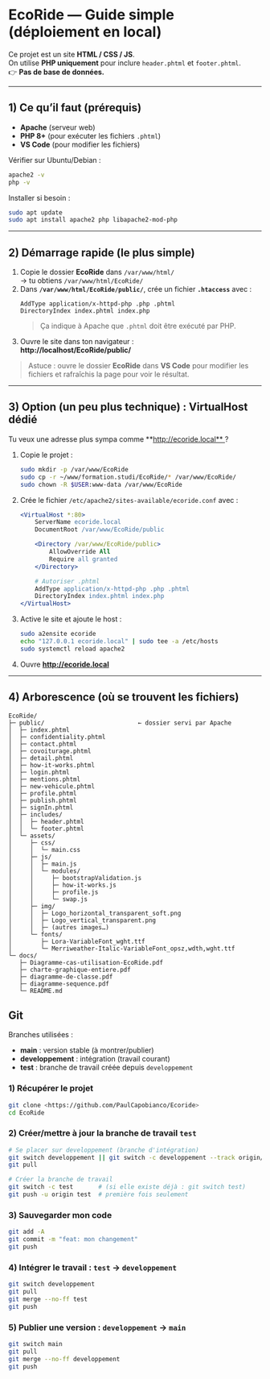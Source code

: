# EcoRide — Guide simple (déploiement en local)

Ce projet est un site **HTML / CSS / JS**.  
On utilise **PHP uniquement** pour inclure `header.phtml` et `footer.phtml`.  
👉 **Pas de base de données.**

---

## 1) Ce qu’il faut (prérequis)
- **Apache** (serveur web)
- **PHP 8+** (pour exécuter les fichiers `.phtml`)
- **VS Code** (pour modifier les fichiers)

Vérifier sur Ubuntu/Debian :
```bash
apache2 -v
php -v
```
Installer si besoin :
```bash
sudo apt update
sudo apt install apache2 php libapache2-mod-php
```

---

## 2) Démarrage rapide (le plus simple)
1. Copie le dossier **EcoRide** dans `/var/www/html/`  
   → tu obtiens `/var/www/html/EcoRide/`
2. Dans **`/var/www/html/EcoRide/public/`**, crée un fichier **`.htaccess`** avec :
   ```
   AddType application/x-httpd-php .php .phtml
   DirectoryIndex index.phtml index.php
   ```
   > Ça indique à Apache que `.phtml` doit être exécuté par PHP.
3. Ouvre le site dans ton navigateur :  
   **http://localhost/EcoRide/public/**

> Astuce : ouvre le dossier **EcoRide** dans **VS Code** pour modifier les fichiers et rafraîchis la page pour voir le résultat.

---

## 3) Option (un peu plus technique) : VirtualHost dédié
Tu veux une adresse plus sympa comme **http://ecoride.local** ?

1. Copie le projet :  
   ```bash
   sudo mkdir -p /var/www/EcoRide
   sudo cp -r ~/www/formation.studi/EcoRide/* /var/www/EcoRide/
   sudo chown -R $USER:www-data /var/www/EcoRide
   ```
2. Crée le fichier `/etc/apache2/sites-available/ecoride.conf` avec :
   ```apache
   <VirtualHost *:80>
       ServerName ecoride.local
       DocumentRoot /var/www/EcoRide/public

       <Directory /var/www/EcoRide/public>
           AllowOverride All
           Require all granted
       </Directory>

       # Autoriser .phtml
       AddType application/x-httpd-php .php .phtml
       DirectoryIndex index.phtml index.php
   </VirtualHost>
   ```
3. Active le site et ajoute le host :
   ```bash
   sudo a2ensite ecoride
   echo "127.0.0.1 ecoride.local" | sudo tee -a /etc/hosts
   sudo systemctl reload apache2
   ```
4. Ouvre **http://ecoride.local**

---

## 4) Arborescence (où se trouvent les fichiers)

```
EcoRide/
├─ public/                          ← dossier servi par Apache
│  ├─ index.phtml
│  ├─ confidentiality.phtml
│  ├─ contact.phtml
│  ├─ covoiturage.phtml
│  ├─ detail.phtml
│  ├─ how-it-works.phtml
│  ├─ login.phtml
│  ├─ mentions.phtml
│  ├─ new-vehicule.phtml
│  ├─ profile.phtml
│  ├─ publish.phtml
│  ├─ signIn.phtml
│  ├─ includes/
│  │  ├─ header.phtml
│  │  └─ footer.phtml
│  └─ assets/
│     ├─ css/
│     │  └─ main.css
│     ├─ js/
│     │  ├─ main.js
│     │  └─ modules/
│     │     ├─ bootstrapValidation.js
│     │     ├─ how-it-works.js
│     │     ├─ profile.js
│     │     └─ swap.js
│     ├─ img/
│     │  ├─ Logo_horizontal_transparent_soft.png
│     │  ├─ Logo_vertical_transparent.png
│     │  ├─ (autres images…)
│     └─ fonts/
│        ├─ Lora-VariableFont_wght.ttf
│        └─ Merriweather-Italic-VariableFont_opsz,wdth,wght.ttf
└─ docs/
   ├─ Diagramme-cas-utilisation-EcoRide.pdf
   ├─ charte-graphique-entiere.pdf
   ├─ diagramme-de-classe.pdf
   ├─ diagramme-sequence.pdf
   └─ README.md
```


## Git 

Branches utilisées :
- **main** : version stable (à montrer/publier)
- **developpement** : intégration (travail courant)
- **test** : branche de travail créée depuis `developpement`

### 1) Récupérer le projet
```bash
git clone <https://github.com/PaulCapobianco/Ecoride>
cd EcoRide
```

### 2) Créer/mettre à jour la branche de travail `test`
```bash
# Se placer sur developpement (branche d'intégration)
git switch developpement || git switch -c developpement --track origin/developpement
git pull

# Créer la branche de travail
git switch -c test       # (si elle existe déjà : git switch test)
git push -u origin test  # première fois seulement
```

### 3) Sauvegarder mon code
```bash
git add -A
git commit -m "feat: mon changement"
git push
```

### 4) Intégrer le travail : `test` -> `developpement`
```bash
git switch developpement
git pull
git merge --no-ff test
git push
```

### 5) Publier une version : `developpement` -> `main`
```bash
git switch main
git pull
git merge --no-ff developpement
git push
```


